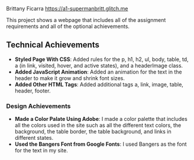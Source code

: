 Brittany Ficarra
https://a1-supermanbritt.glitch.me

This project shows a webpage that includes all of the assignment requirements and all of the optional achievements.

## Technical Achievements
- **Styled Page With CSS**: Added rules for the p, h1, h2, ul, body, table, td,  a (in link, visited, hover, and active states), and a headerImage class.
- **Added JavaScript Animation**: Added an animation for the text in the header to make it grow and shrink font sizes.
- **Added Other HTML Tags**: Added additional tags a, link, image, table, header, footer.

### Design Achievements
- **Made a Color Palate Using Adobe**: I made a color palette that includes all the colors used in the site such as all the different text colors, the background, the table border, the table background, and links in different states.
- **Used the Bangers Font from Google Fonts**: I used Bangers as the font for the text in my site.